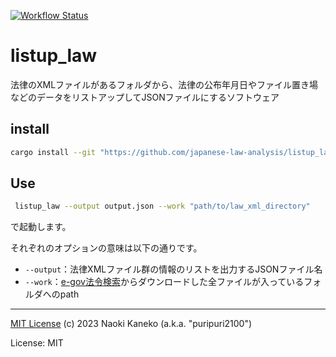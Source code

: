 [![Workflow Status](https://github.com/japanese-law-analysis/listup_law/workflows/Rust%20CI/badge.svg)](https://github.com/japanese-law-analysis/listup_law/actions?query=workflow%3A%22Rust%2BCI%22)

# listup_law


法律のXMLファイルがあるフォルダから、法律の公布年月日やファイル置き場などのデータをリストアップしてJSONファイルにするソフトウェア
## install

```sh
cargo install --git "https://github.com/japanese-law-analysis/listup_law.git"
```

## Use

```sh
 listup_law --output output.json --work "path/to/law_xml_directory"
```

で起動します。

それぞれのオプションの意味は以下の通りです。

- `--output`：法律XMLファイル群の情報のリストを出力するJSONファイル名
- `--work`：[e-gov法令検索](https://elaws.e-gov.go.jp/)からダウンロードした全ファイルが入っているフォルダへのpath

---
[MIT License](https://github.com/japanese-law-analysis/listup_law/blob/master/LICENSE)
(c) 2023 Naoki Kaneko (a.k.a. "puripuri2100")


License: MIT
